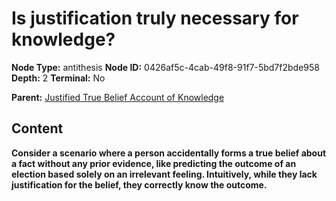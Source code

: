 # Is justification truly necessary for knowledge?

**Node Type:** antithesis
**Node ID:** 0426af5c-4cab-49f8-91f7-5bd7f2bde958
**Depth:** 2
**Terminal:** No

**Parent:** [Justified True Belief Account of Knowledge](justified-true-belief-account-of-knowledge.md)

## Content

**Consider a scenario where a person accidentally forms a true belief about a fact without any prior evidence, like predicting the outcome of an election based solely on an irrelevant feeling. Intuitively, while they lack justification for the belief, they correctly know the outcome.**
